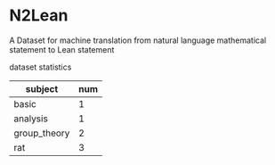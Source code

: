 # N2Lean
A Dataset for machine translation from natural language mathematical statement to Lean statement

dataset statistics

|subject |num|
|--------|---|
|basic   |1  |
|analysis|1  |
|group_theory| 2 |
|rat    | 3|